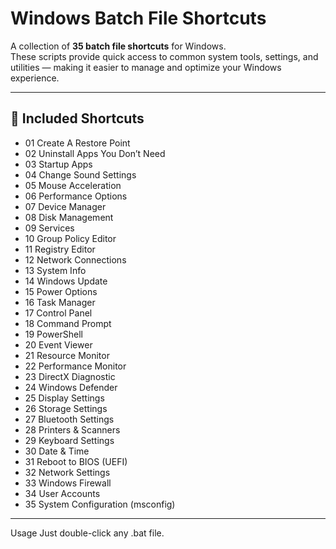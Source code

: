# Windows Batch File Shortcuts

A collection of **35 batch file shortcuts** for Windows.  
These scripts provide quick access to common system tools, settings, and utilities — making it easier to manage and optimize your Windows experience.

---

## 📂 Included Shortcuts
- 01 Create A Restore Point  
- 02 Uninstall Apps You Don’t Need  
- 03 Startup Apps  
- 04 Change Sound Settings  
- 05 Mouse Acceleration  
- 06 Performance Options  
- 07 Device Manager  
- 08 Disk Management  
- 09 Services  
- 10 Group Policy Editor  
- 11 Registry Editor  
- 12 Network Connections  
- 13 System Info  
- 14 Windows Update  
- 15 Power Options  
- 16 Task Manager  
- 17 Control Panel  
- 18 Command Prompt  
- 19 PowerShell  
- 20 Event Viewer  
- 21 Resource Monitor  
- 22 Performance Monitor  
- 23 DirectX Diagnostic  
- 24 Windows Defender  
- 25 Display Settings  
- 26 Storage Settings  
- 27 Bluetooth Settings  
- 28 Printers & Scanners  
- 29 Keyboard Settings  
- 30 Date & Time  
- 31 Reboot to BIOS (UEFI)  
- 32 Network Settings  
- 33 Windows Firewall  
- 34 User Accounts  
- 35 System Configuration (msconfig)  

---

Usage
Just double-click any .bat file.

